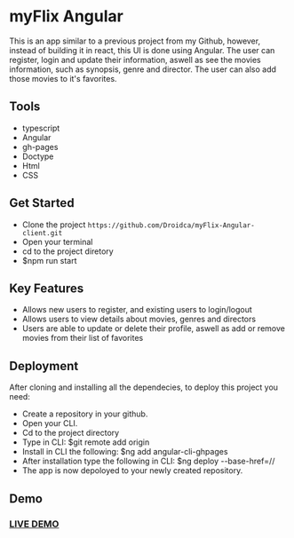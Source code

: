 
# myFlix Angular

This is an app similar to a previous project from my Github, however, instead of building it in react, this UI is done using Angular. The user can register, login and update their information, aswell as see the movies information, such as synopsis, genre and director. The user can also add those movies to it's favorites.

## Tools

- typescript
- Angular
- gh-pages
- Doctype
- Html
- CSS

## Get Started


- Clone the project ```https://github.com/Droidca/myFlix-Angular-client.git```
- Open your terminal
- cd to the project diretory
- $npm run start


## Key Features
- Allows new users to register, and existing users to login/logout
- Allows users to view details about movies, genres and directors
- Users are able to update or delete their profile, aswell as add or remove movies from their list of favorites

## Deployment


After cloning and installing all the dependecies, to deploy this project you need:

- Create a repository in your github.
- Open your CLI.
- Cd to the project directory
- Type in CLI: $git remote add origin <repository-link>
- Install in CLI the following: $ng add angular-cli-ghpages
- After installation type the following in CLI: $ng deploy --base-href=/<repository-name>/
- The app is now depoloyed to your newly created repository.




## Demo

### <a href="https://droidca.github.io/myFlix-Angular-client/">LIVE DEMO</a> 
